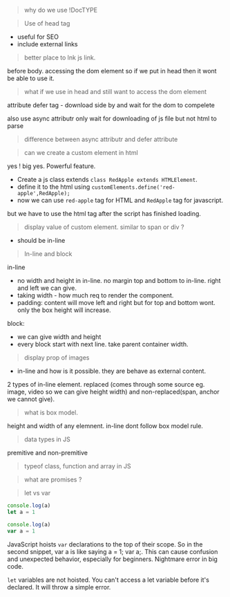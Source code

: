 > why do we use !DocTYPE



> Use of head tag

* useful for SEO
* include external links

> better place to lnk js link.

before body. 
accessing the dom element so if we put in head then it wont be able to use it.

> what if we use in head and still want to access the dom element

attribute defer tag - download side by and wait for the dom to compelete

also use async attributr only wait for downloading of js file but not html to parse

> difference between async attributr and defer attribute

> can we create a custom element in html

yes ! big yes. Powerful feature.
* Create a js class extends `class RedApple extends HTMLElement`.
* define it to the html using `customElements.define('red-apple',RedApple);`
* now we can use `red-apple` tag for HTML and `RedApple` tag for javascript.

but we have to use the html tag after the script has finished loading.

> display value of custom element. similar to span or div ?

* should be in-line

> In-line and block

in-line
* no width and height in in-line. no margin top and bottom to in-line. right and left we can give.
* taking width - how much req to render the component.
* padding: content will move left and right but for top and bottom wont. only the box height will increase.

block:
* we can give width and height
* every block start with next line. take parent container width. 

> display prop of images

* in-line and how is it possible. they are behave as external content. 

2 types of in-line element. replaced (comes through some source eg. image, video so we can give height width) and non-replaced(span, anchor we cannot give).

> what is box model. 

height and width of any elemnent.
in-line dont follow box model rule.

> data types in JS

premitive and non-premitive

> typeof class, function and array in JS

> what are promises ?

> let vs var

```javascript
console.log(a)
let a = 1

console.log(a)
var a = 1
```

JavaScript hoists `var` declarations to the top of their scope. So in the second snippet, var a is like saying a = 1; var a;. This can cause confusion and unexpected behavior, especially for beginners. Nightmare error in big code.

`let` variables are not hoisted. You can't access a let variable before it's declared. It will throw a simple error.